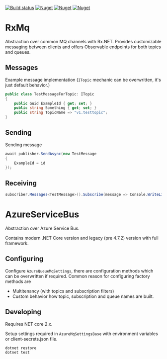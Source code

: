 [![Build status](https://ci.appveyor.com/api/projects/status/2bje1v2br53g8377?svg=true)](https://ci.appveyor.com/project/savpek/protacon-rxmq)
[![Nuget](https://img.shields.io/nuget/dt/Protacon.RxMq.Abstractions.svg)](https://www.nuget.org/packages/Protacon.RxMq.Abstractions/)
[![Nuget](https://img.shields.io/nuget/dt/Protacon.RxMq.AzureServiceBus.svg)](https://www.nuget.org/packages/Protacon.RxMq.AzureServiceBus/)
[![Nuget](https://img.shields.io/nuget/dt/Protacon.RxMq.AzureServiceBusLegacy.svg)](https://www.nuget.org/packages/Protacon.RxMq.AzureServiceBusLegacy/)

# RxMq
Abstraction over common MQ channels with Rx.NET. Provides customizable messaging between clients and offers Observable endpoints for both topics and queues.

## Messages
Example message implementation (`ITopic` mechanic can be overwritten, it's just default behavior.)
```csharp
public class TestMessageForTopic: ITopic
{
    public Guid ExampleId { get; set; }
    public string Something { get; set; }
    public string TopicName => "v1.testtopic";
}
```

## Sending
Sending message

```csharp
await publisher.SendAsync(new TestMessage
{
    ExampleId = id
});
```

## Receiving
```csharp
subscriber.Messages<TestMessage>().Subscribe(message => Console.WriteLine(x.ExampleId));
```

# AzureServiceBus
Abstraction over Azure Service Bus.

Contains modern .NET Core version and legacy (pre 4.7.2) version with full framework.

## Configuring
Configure `AzureQueueMqSettings`, there are configuration methods which can be overwritten if required. Common reason for configuring factory methods are
* Multitenancy (with topics and subscription filters)
* Custom behavior how topic, subscription and queue names are built.

## Developing
Requires NET core 2.x.

Setup settings required in `AzureMqSettingsBase` with environment variables or client-secrets.json file.

```bash
dotnet restore
dotnet test
```